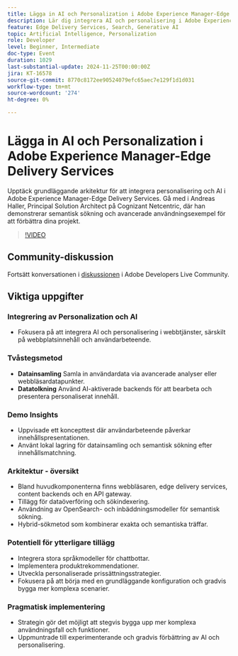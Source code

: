 ```yaml
---
title: Lägga in AI och Personalization i Adobe Experience Manager-Edge Delivery Services
description: Lär dig integrera AI och personalisering i Adobe Experience Manager-Edge Delivery Services med grundläggande arkitektur, semantisk sökning och avancerade användningsexempel från Andreas Haller, Principal Solution Architect på Cognizant Netcentric.
feature: Edge Delivery Services, Search, Generative AI
topic: Artificial Intelligence, Personalization
role: Developer
level: Beginner, Intermediate
doc-type: Event
duration: 1029
last-substantial-update: 2024-11-25T00:00:00Z
jira: KT-16578
source-git-commit: 8770c8172ee90524079efc65aec7e129f1d1d031
workflow-type: tm+mt
source-wordcount: '274'
ht-degree: 0%

---
```



# Lägga in AI och Personalization i Adobe Experience Manager-Edge Delivery Services

Upptäck grundläggande arkitektur för att integrera personalisering och AI i Adobe Experience Manager-Edge Delivery Services. Gå med i Andreas Haller, Principal Solution Architect på Cognizant Netcentric, där han demonstrerar semantisk sökning och avancerade användningsexempel för att förbättra dina projekt.

>[!VIDEO](https://video.tv.adobe.com/v/3440405/?learn=on&enablevpops)

## Community-diskussion

Fortsätt konversationen i [diskussionen](https://adobe.ly/3Z0PtJF) i Adobe Developers Live Community.

## Viktiga uppgifter

### Integrering av Personalization och AI

* Fokusera på att integrera AI och personalisering i webbtjänster, särskilt på webbplatsinnehåll och användarbeteende.

### Tvåstegsmetod

* **Datainsamling** Samla in användardata via avancerade analyser eller webbläsardatapunkter.
* **Datatolkning** Använd AI-aktiverade backends för att bearbeta och presentera personaliserat innehåll.

### Demo Insights

* Uppvisade ett koncepttest där användarbeteende påverkar innehållspresentationen.
* Använt lokal lagring för datainsamling och semantisk sökning efter innehållsmatchning.

### Arkitektur - översikt

* Bland huvudkomponenterna finns webbläsaren, edge delivery services, content backends och en API gateway.
* Tillägg för dataöverföring och sökindexering.
* Användning av OpenSearch- och inbäddningsmodeller för semantisk sökning.
* Hybrid-sökmetod som kombinerar exakta och semantiska träffar.

### Potentiell för ytterligare tillägg

* Integrera stora språkmodeller för chattbottar.
* Implementera produktrekommendationer.
* Utveckla personaliserade prissättningsstrategier.
* Fokusera på att börja med en grundläggande konfiguration och gradvis bygga mer komplexa scenarier.

### Pragmatisk implementering

* Strategin gör det möjligt att stegvis bygga upp mer komplexa användningsfall och funktioner.
* Uppmuntrade till experimenterande och gradvis förbättring av AI och personalisering.
